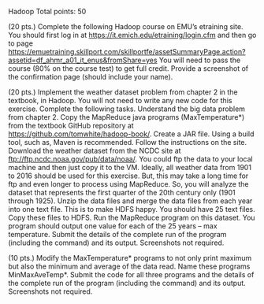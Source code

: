 Hadoop
Total points: 50

(20 pts.) Complete the following Hadoop course on EMU’s etraining site. You should first log in at https://it.emich.edu/etraining/login.cfm and then go to page https://emuetraining.skillport.com/skillportfe/assetSummaryPage.action?assetid=df_ahmr_a01_it_enus&fromShare=yes
You will need to pass the course (80% on the course test) to get full credit. Provide a screenshot of the confirmation page (should include your name).

(20 pts.) Implement the weather dataset problem from chapter 2 in the textbook, in Hadoop. You will not need to write any new code for this exercise. Complete the following tasks.
Understand the big data problem from chapter 2.
Copy the MapReduce java programs (MaxTemperature*) from the textbook GitHub repository at https://github.com/tomwhite/hadoop-book/. Create a JAR file. Using a build tool, such as, Maven is recommended. Follow the instructions on the site.
Download the weather dataset from the NCDC site at ftp://ftp.ncdc.noaa.gov/pub/data/noaa/. You could ftp the data to your local machine and then just copy it to the VM. Ideally, all weather data from 1901 to 2016 should be used for this exercise. But, this may take a long time for ftp and even longer to process using MapReduce. So, you will analyze the dataset that represents the first quarter of the 20th century only (1901 through 1925).
Unzip the data files and merge the data files from each year into one text file. This is to make HDFS happy. You should have 25 text files. Copy these files to HDFS.
Run the MapReduce program on this dataset. You program should output one value for each of the 25 years – max temperature.
Submit the details of the complete run of the program (including the command) and its output. Screenshots not required.

(10 pts.) Modify the MaxTemperature* programs to not only print maximum but also the minimum and average of the data read. Name these programs MinMaxAveTemp*. Submit the code for all three programs and the details of the complete run of the program (including the command) and its output. Screenshots not required.
